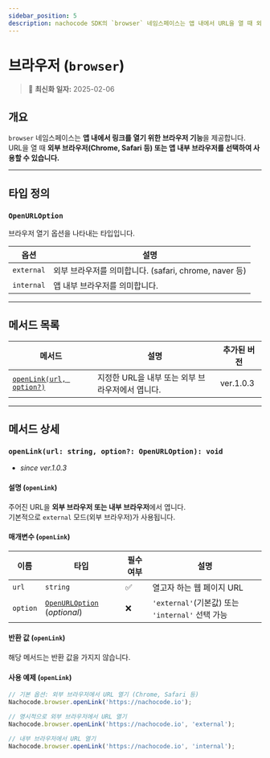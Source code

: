 ```yaml
---
sidebar_position: 5
description: nachocode SDK의 `browser` 네임스페이스는 앱 내에서 URL을 열 때 외부 또는 내부 브라우저를 선택하여 열 수 있는 기능을 제공합니다.
---
```


# 브라우저 (`browser`)

> 🔔 **최신화 일자:** 2025-02-06

## **개요**

`browser` 네임스페이스는 **앱 내에서 링크를 열기 위한 브라우저 기능**을 제공합니다.  
URL을 열 때 **외부 브라우저(Chrome, Safari 등) 또는 앱 내부 브라우저를 선택하여 사용할 수 있습니다.**

---

## **타입 정의**

### **`OpenURLOption`**

브라우저 열기 옵션을 나타내는 타입입니다.

| 옵션       | 설명                                                   |
| ---------- | ------------------------------------------------------ |
| `external` | 외부 브라우저를 의미합니다. (safari, chrome, naver 등) |
| `internal` | 앱 내부 브라우저를 의미합니다.                         |

---

## **메서드 목록**

| 메서드                                                                    | 설명                                             | 추가된 버전 |
| ------------------------------------------------------------------------- | ------------------------------------------------ | ----------- |
| [`openLink(url, option?)`](#openlinkurl-string-option-openurloption-void) | 지정한 URL을 내부 또는 외부 브라우저에서 엽니다. | ver.1.0.3   |

---

## **메서드 상세**

### **`openLink(url: string, option?: OpenURLOption): void`**

- _since ver.1.0.3_

#### 설명 (`openLink`)

주어진 URL을 **외부 브라우저 또는 내부 브라우저**에서 엽니다.  
기본적으로 `external` 모드(외부 브라우저)가 사용됩니다.

#### 매개변수 (`openLink`)

| 이름     | 타입                                           | 필수 여부 | 설명                                             |
| -------- | ---------------------------------------------- | --------- | ------------------------------------------------ |
| `url`    | `string`                                       | ✅        | 열고자 하는 웹 페이지 URL                        |
| `option` | [`OpenURLOption`](#openurloption) (_optional_) | ❌        | `'external'`(기본값) 또는 `'internal'` 선택 가능 |

#### 반환 값 (`openLink`)

해당 메서드는 반환 값을 가지지 않습니다.

#### 사용 예제 (`openLink`)

```javascript
// 기본 옵션: 외부 브라우저에서 URL 열기 (Chrome, Safari 등)
Nachocode.browser.openLink('https://nachocode.io');
```

```javascript
// 명시적으로 외부 브라우저에서 URL 열기
Nachocode.browser.openLink('https://nachocode.io', 'external');
```

```javascript
// 내부 브라우저에서 URL 열기
Nachocode.browser.openLink('https://nachocode.io', 'internal');
```
